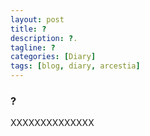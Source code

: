 ```yaml
---
layout: post
title: ?
description: ?.
tagline: ?
categories: [Diary]
tags: [blog, diary, arcestia]
---
```

### ?

XXXXXXXXXXXXXX
